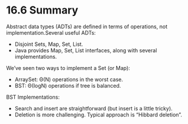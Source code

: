 # 16.6 Summary

Abstract data types (ADTs) are defined in terms of operations, not implementation.Several useful ADTs:

* Disjoint Sets, Map, Set, List.
* Java provides Map, Set, List interfaces, along with several implementations.

We’ve seen two ways to implement a Set (or Map):

* ArraySet: Θ(N) operations in the worst case.
* BST: Θ(logN) operations if tree is balanced.

BST Implementations:

* Search and insert are straightforward (but insert is a little tricky).
* Deletion is more challenging. Typical approach is “Hibbard deletion”.
